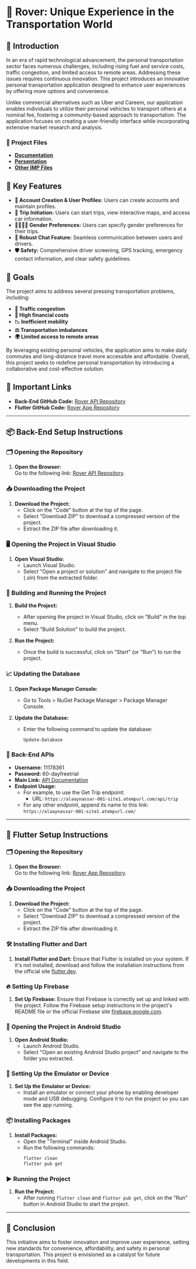 # 🚗 Rover: Unique Experience in the Transportation World

## 📜 Introduction
In an era of rapid technological advancement, the personal transportation sector faces numerous challenges, including rising fuel and service costs, traffic congestion, and limited access to remote areas. Addressing these issues requires continuous innovation. This project introduces an innovative personal transportation application designed to enhance user experiences by offering more options and convenience. 

Unlike commercial alternatives such as Uber and Careem, our application enables individuals to utilize their personal vehicles to transport others at a nominal fee, fostering a community-based approach to transportation. The application focuses on creating a user-friendly interface while incorporating extensive market research and analysis.

### 📂 Project Files
- **[Documentation](https://drive.google.com/file/d/1Mu6gqHClm-a5LRfojNb-s2a9mTJisTNU)**
- **[Persentation](https://drive.google.com/file/d/1vY8889hR7pHiWKgCGZSQD_jYHiC-KNAN)**
- **[Other IMP Files](https://drive.google.com/drive/folders/1BTc0kKC5bTehWp6UVKwoneJSL5dAvp3U)**

## 🌟 Key Features
- **🔐 Account Creation & User Profiles:** Users can create accounts and maintain profiles.
- **🚀 Trip Initiation:** Users can start trips, view interactive maps, and access car information.
- **👩‍🦰👨‍🦱 Gender Preferences:** Users can specify gender preferences for their trips.
- **💬 Robust Chat Feature:** Seamless communication between users and drivers.
- **🛡️ Safety:** Comprehensive driver screening, GPS tracking, emergency contact information, and clear safety guidelines.

## 🎯 Goals
The project aims to address several pressing transportation problems, including:
- **🚦 Traffic congestion**
- **💸 High financial costs**
- **📉 Inefficient mobility**
- **⚖️ Transportation imbalances**
- **🌍 Limited access to remote areas**

By leveraging existing personal vehicles, the application aims to make daily commutes and long-distance travel more accessible and affordable. Overall, this project seeks to redefine personal transportation by introducing a collaborative and cost-effective solution.
  
## 🔗 Important Links
- **Back-End GitHub Code:** [Rover API Repository](https://github.com/alaaynassar7/Demo.RoverApi)
- **Flutter GitHub Code:** [Rover App Repository](https://github.com/wesam-eldeeb/RoverApp)

---

## 📦 Back-End Setup Instructions

### 🗂️ Opening the Repository
1. **Open the Browser:**  
   Go to the following link: [Rover API Repository](https://github.com/alaaynassar7/Demo.RoverApi).

### 📥 Downloading the Project
1. **Download the Project:**
   - Click on the "Code" button at the top of the page.
   - Select "Download ZIP" to download a compressed version of the project.
   - Extract the ZIP file after downloading it.

### 🖥️ Opening the Project in Visual Studio
1. **Open Visual Studio:**
   - Launch Visual Studio.
   - Select "Open a project or solution" and navigate to the project file (.sln) from the extracted folder.

### 🔧 Building and Running the Project
1. **Build the Project:**
   - After opening the project in Visual Studio, click on "Build" in the top menu.
   - Select "Build Solution" to build the project.

2. **Run the Project:**
   - Once the build is successful, click on "Start" (or "Run") to run the project.

### 📈 Updating the Database
1. **Open Package Manager Console:**
   - Go to Tools > NuGet Package Manager > Package Manager Console.

2. **Update the Database:**
   - Enter the following command to update the database:
     ```powershell
     Update-Database
     ```

### 🔗 Back-End APIs
- **Username:** 11178361
- **Password:** 60-dayfreetrial
- **Main Link:** [API Documentation](https://alaaynassar-001-site1.atempurl.com/swagger/index.html)
- **Endpoint Usage:** 
  - For example, to use the Get Trip endpoint:
    - URL: `https://alaaynassar-001-site1.atempurl.com/api/trip`
  - For any other endpoint, append its name to this link: `https://alaaynassar-001-site1.atempurl.com/`

---

## 📱 Flutter Setup Instructions

### 🗂️ Opening the Repository
1. **Open the Browser:**  
   Go to the following link: [Rover App Repository](https://github.com/wesam-eldeeb/RoverApp).

### 📥 Downloading the Project
1. **Download the Project:**
   - Click on the "Code" button at the top of the page.
   - Select "Download ZIP" to download a compressed version of the project.
   - Extract the ZIP file after downloading it.

### 🛠️ Installing Flutter and Dart
1. **Install Flutter and Dart:**
   Ensure that Flutter is installed on your system. If it's not installed, download and follow the installation instructions from the official site [flutter.dev](https://flutter.dev).

### 🔥 Setting Up Firebase
1. **Set Up Firebase:**
   Ensure that Firebase is correctly set up and linked with the project. Follow the Firebase setup instructions in the project's README file or the official Firebase site [firebase.google.com](https://firebase.google.com).

### 📂 Opening the Project in Android Studio
1. **Open Android Studio:**
   - Launch Android Studio.
   - Select "Open an existing Android Studio project" and navigate to the folder you extracted.

### 📱 Setting Up the Emulator or Device
1. **Set Up the Emulator or Device:**
   - Install an emulator or connect your phone by enabling developer mode and USB debugging. Configure it to run the project so you can see the app running.

### 📦 Installing Packages
1. **Install Packages:**
   - Open the "Terminal" inside Android Studio.
   - Run the following commands:
     ```bash
     flutter clean
     flutter pub get
     ```

### ▶️ Running the Project
1. **Run the Project:**
   - After running `flutter clean` and `flutter pub get`, click on the "Run" button in Android Studio to start the project.

---

## 📝 Conclusion
This initiative aims to foster innovation and improve user experience, setting new standards for convenience, affordability, and safety in personal transportation. This project is envisioned as a catalyst for future developments in this field.
